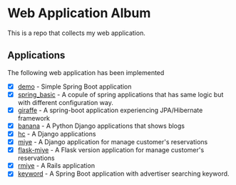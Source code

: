 # Web Application Album
This is a repo that collects my web application.


## Applications
The following web application has been implemented

- [X] [demo](./demo) - Simple Spring Boot application
- [X] [spring_basic](./spring_basic) - A copule of spring applications that has same logic but with different configuration way.
- [X] [giraffe](./giraffe) - A spring-boot application experiencing JPA/Hibernate framework 
- [X] [banana](./banana) - A Python Django applications that shows blogs
- [X] [hc](./hc) - A Django applications
- [X] [miye](./miye) - A Django application for manage customer's reservations
- [X] [flask-miye](./flask-miye) - A Flask version application for manage customer's reservations
- [X] [rmiye](./miye) - A Rails application 
- [X] [keyword](./keyword-poc) - A Spring Boot application with advertiser searching keyword.
